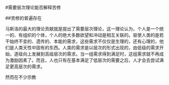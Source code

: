 #需要层次理论能否解释苦修

##苦修的普遍存在

马斯洛的最大的理论贡献就是提出了需要层次理论，这一理论认为，个人是一个统一的、有组织的个体，个人的绝大多数欲望和冲动是相互关联的。驱使人类的是若干始终不变的、遗传的、本能的需求，这些需求不仅仅是生理的，还有心理的，他们是人类天性中固有的东西。人类的需求是以层次的形式出现的，由低级的需求开始，逐级向上发展到高级层次的需求。当一组需求得到满足时，这组需求就不再成为激励因素了。而且，人也只有在基本满足了低层次的需要之后，人才会去尝试满足更高层次的需求。

然而在不少宗教